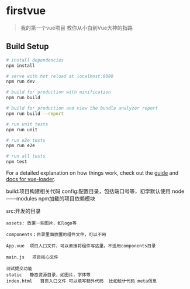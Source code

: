 # firstvue

> 我的第一个vue项目 教你从小白到Vue大神的指路

## Build Setup

``` bash
# install dependencies
npm install

# serve with hot reload at localhost:8080
npm run dev

# build for production with minification
npm run build

# build for production and view the bundle analyzer report
npm run build --report

# run unit tests
npm run unit

# run e2e tests
npm run e2e

# run all tests
npm test
```

For a detailed explanation on how things work, check out the [guide](http://vuejs-templates.github.io/webpack/) and [docs for vue-loader](http://vuejs.github.io/vue-loader).

build:项目构建相关代码
config:配置目录，包括端口号等，初学默认使用
node——modules npm加载的项目依赖模块

src:开发的目录

    assets: 放置一些图片，如logo等

    components；目录里面放置的组件文件，可以不用

    App.vue  项目人口文件，可以直接将组件写这里，不适用components目录

    main.js   项目核心文件

    测试提交功能
    static   静态资源目录，如图片，字体等
    index.html   首页入口文件 可以填写额外代码  比如统计代码 meta信息

